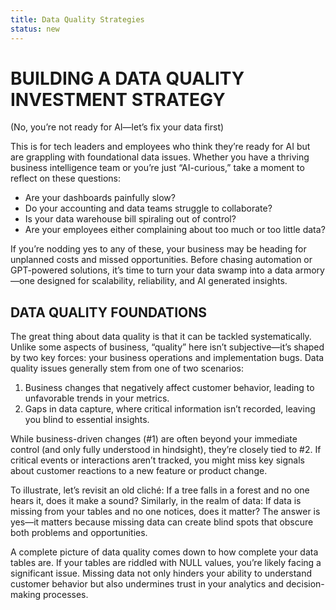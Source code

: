 ```yaml
---
title: Data Quality Strategies
status: new
---
```



# BUILDING A DATA QUALITY INVESTMENT STRATEGY 

(No, you’re not ready for AI—let’s fix your data first)

This is for tech leaders and employees who think they’re ready for AI but are grappling with foundational data issues. Whether you have a thriving business intelligence team or you’re just “AI-curious,” take a moment to reflect on these questions:

+ Are your dashboards painfully slow?
+ Do your accounting and data teams struggle to collaborate?
+ Is your data warehouse bill spiraling out of control?
+ Are your employees either complaining about too much or too little data? 

If you’re nodding yes to any of these, your business may be heading for unplanned costs and missed opportunities. Before chasing automation or GPT-powered solutions, it’s time to turn your data swamp into a data armory—one designed for scalability, reliability, and AI generated insights.

## DATA QUALITY FOUNDATIONS 
The great thing about data quality is that it can be tackled systematically. Unlike some aspects of business, “quality” here isn’t subjective—it’s shaped by two key forces: your business operations and implementation bugs. Data quality issues generally stem from one of two scenarios:

1.	Business changes that negatively affect customer behavior, leading to unfavorable trends in your metrics.
2.	Gaps in data capture, where critical information isn’t recorded, leaving you blind to essential insights.

While business-driven changes (#1) are often beyond your immediate control (and only fully understood in hindsight), they’re closely tied to #2. If critical events or interactions aren’t tracked, you might miss key signals about customer reactions to a new feature or product change.

To illustrate, let’s revisit an old cliché: If a tree falls in a forest and no one hears it, does it make a sound? Similarly, in the realm of data: If data is missing from your tables and no one notices, does it matter? The answer is yes—it matters because missing data can create blind spots that obscure both problems and opportunities.

A complete picture of data quality comes down to how complete your data tables are. If your tables are riddled with NULL values, you’re likely facing a significant issue. Missing data not only hinders your ability to understand customer behavior but also undermines trust in your analytics and decision-making processes.

